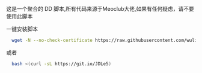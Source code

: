 这是一个聚合的 DD 脚本,所有代码来源于Meoclub大佬,如果有任何疑虑，请不要使用此脚本

一键安装脚本

```sh
  wget -N --no-check-certificate https://raw.githubusercontent.com/wuliao1223/dd/main/dd.sh && bash dd.sh
```
或者
```sh
  bash <(curl -sL https://git.io/JDLe5)
```
